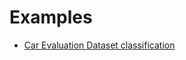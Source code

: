 # Examples

- [Car Evaluation Dataset classification](https://github.com/Shah-Aayush/ML-analysis-on-Car-Evaluation-Dataset)
